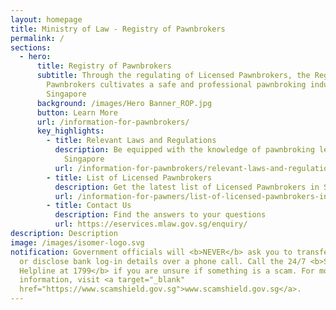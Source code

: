 ```yaml
---
layout: homepage
title: Ministry of Law - Registry of Pawnbrokers
permalink: /
sections:
  - hero:
      title: Registry of Pawnbrokers
      subtitle: Through the regulating of Licensed Pawnbrokers, the Registry of
        Pawnbrokers cultivates a safe and professional pawnbroking industry in
        Singapore
      background: /images/Hero Banner_ROP.jpg
      button: Learn More
      url: /information-for-pawnbrokers/
      key_highlights:
        - title: Relevant Laws and Regulations
          description: Be equipped with the knowledge of pawnbroking legislation in
            Singapore
          url: /information-for-pawnbrokers/relevant-laws-and-regulations/
        - title: List of Licensed Pawnbrokers
          description: Get the latest list of Licensed Pawnbrokers in Singapore
          url: /information-for-pawners/list-of-licensed-pawnbrokers-in-singapore/
        - title: Contact Us
          description: Find the answers to your questions
          url: https://eservices.mlaw.gov.sg/enquiry/
description: Description
image: /images/isomer-logo.svg
notification: Government officials will <b>NEVER</b> ask you to transfer money
  or disclose bank log-in details over a phone call. Call the 24/7 <b>ScamShield
  Helpline at 1799</b> if you are unsure if something is a scam. For more
  information, visit <a target="_blank"
  href="https://www.scamshield.gov.sg">www.scamshield.gov.sg</a>.
---
```


